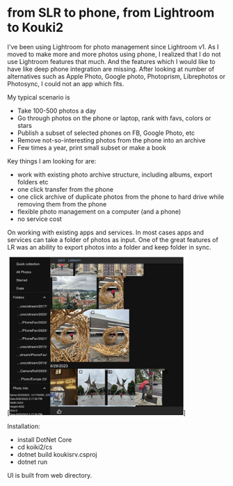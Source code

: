 # from SLR to phone, from Lightroom to Kouki2

I've been using Lightroom for photo management since Lightroom v1. As I moved to make more and more photos using phone, I realized that I do not use Lightroom features that much. And the features which I would like to have like deep phone integration are missing. After looking at number of alternatives such as Apple Photo, Google photo, Photoprism, Librephotos or Photosync, I could not an app which fits.

My typical scenario is
- Take 100-500 photos a day
- Go through photos on the phone or laptop, rank with favs, colors or stars
- Publish a subset of selected phones on FB, Google Photo, etc
- Remove not-so-interesting photos from the phone into an archive
- Few times a year, print small subset or make a book

Key things I am looking for are:
- work with existing photo archive structure, including albums, export folders etc
- one click transfer from the phone
- one click archive of duplicate photos from the phone to hard drive while removing them from the phone
- flexible photo management on a computer (and a phone)
- no service cost

On working with existing apps and services. In most cases apps and services can take a folder of photos as input. One of the great features of LR was an ability to export photos into a folder and keep folder in sync.

[<img src="./readme-screen1.jpeg" width="400" />]

Installation:
- install DotNet Core
- cd koiki2/cs
- dotnet build koukisrv.csproj
- dotnet run

UI is built from web directory. 
